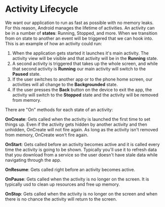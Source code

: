 # Activity Lifecycle

We want our application to run as fast as possible with no memory leaks. For this reason, Android manages the lifetime of activities. An activity can be in a number of **states**: Running, Stopped, and more. When we transition from on state to another an event will be triggered that we can hook into. This is an example of how an activity could run:

1. When the application gets started it launches it's main activity. The activity view will be visible and that activity will be in the **Running** state.
2. A second activity is triggered that takes up the whole screen, and while that second activity is **Running** our main activity will switch to the **Paused** state.
3. If the user switches to another app or to the phone home screen, our activities will all change to the **Backgrounded** state.
4. If the user presses the **Back** button on the device to exit the app, the activity will switch to the **Stopped** state and the activity will be removed from memory.

There are "On" methods for each state of an activity:

**OnCreate**: Gets called when the activity is launched the first time to set things up. Even if the activity gets hidden by another activity and then unhidden, OnCreate will not fire again. As long as the activity isn't removed from memory, OnCreate won't fire again.

**OnStart**: Gets called before an activity becomes active and it is called every time the activity is going to be shown. Typically you'll use it to refresh data that you download from a service so the user doesn't have stale data while navigating through the app. 

**OnResume**: Gets called right before an activity becomes active. 

**OnPause**: Gets called when the activity is no longer on the screen. It is typically usd to clean up resources and free up memory.

**OnStop**: Gets called when the activity is no longer on the screen and when there is no chance the activity will return to the screen.

